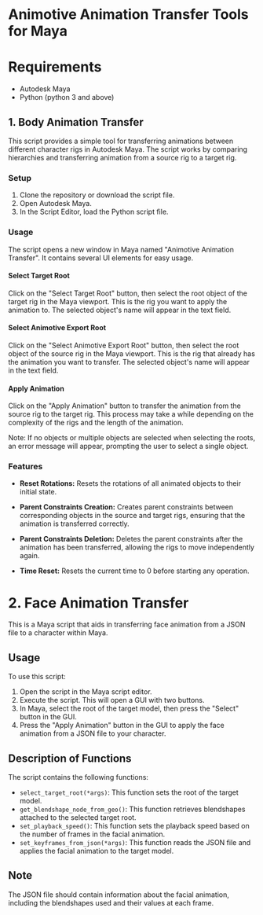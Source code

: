 # Animotive Animation Transfer Tools for Maya

# Requirements

- Autodesk Maya
- Python (python 3 and above)


## 1. Body Animation Transfer
This script provides a simple tool for transferring animations between different character rigs in Autodesk Maya. The script works by comparing hierarchies and transferring animation from a source rig to a target rig.

### Setup

1. Clone the repository or download the script file.
2. Open Autodesk Maya.
3. In the Script Editor, load the Python script file.

### Usage

The script opens a new window in Maya named "Animotive Animation Transfer". It contains several UI elements for easy usage.

#### Select Target Root

Click on the "Select Target Root" button, then select the root object of the target rig in the Maya viewport. This is the rig you want to apply the animation to. The selected object's name will appear in the text field.

#### Select Animotive Export Root

Click on the "Select Animotive Export Root" button, then select the root object of the source rig in the Maya viewport. This is the rig that already has the animation you want to transfer. The selected object's name will appear in the text field.

#### Apply Animation

Click on the "Apply Animation" button to transfer the animation from the source rig to the target rig. This process may take a while depending on the complexity of the rigs and the length of the animation.

Note: If no objects or multiple objects are selected when selecting the roots, an error message will appear, prompting the user to select a single object.

### Features

- **Reset Rotations:** Resets the rotations of all animated objects to their initial state.

- **Parent Constraints Creation:** Creates parent constraints between corresponding objects in the source and target rigs, ensuring that the animation is transferred correctly.

- **Parent Constraints Deletion:** Deletes the parent constraints after the animation has been transferred, allowing the rigs to move independently again.
- **Time Reset:** Resets the current time to 0 before starting any operation.


# 2. Face Animation Transfer

This is a Maya script that aids in transferring face animation from a JSON file to a character within Maya.

## Usage

To use this script:

1. Open the script in the Maya script editor.
2. Execute the script. This will open a GUI with two buttons.
3. In Maya, select the root of the target model, then press the "Select" button in the GUI.
4. Press the "Apply Animation" button in the GUI to apply the face animation from a JSON file to your character.

## Description of Functions

The script contains the following functions:

- `select_target_root(*args)`: This function sets the root of the target model.
- `get_blendshape_node_from_geo()`: This function retrieves blendshapes attached to the selected target root.
- `set_playback_speed()`: This function sets the playback speed based on the number of frames in the facial animation.
- `set_keyframes_from_json(*args)`: This function reads the JSON file and applies the facial animation to the target model.

## Note

The JSON file should contain information about the facial animation, including the blendshapes used and their values at each frame.
